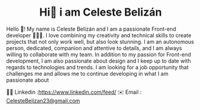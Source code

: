 <h1 align= "center"> Hi👋 i am Celeste Belizán </h1> 
Hello 👋! My name is Celeste Belizán and I am a passionate Front-end developer 👩🏻‍💻. I love combining my creativity and technical skills to create projects that not only work well, but also look stunning. I am an autonomous person, dedicated, companion and attentive to details, and I am always willing to collaborate with my team. In addition to my passion for Front-end development, I am also passionate about design and I keep up to date with regards to technologies and trends. I am looking for a job opportunity that challenges me and allows me to continue developing in what I am passionate about

👨‍💻 Linkedin :https://www.linkedin.com/feed/
✉️ Email : CelesteBelizan23@gmail.com
